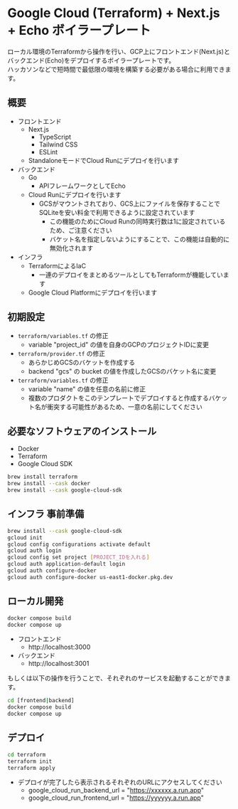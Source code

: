 # Google Cloud (Terraform) + Next.js + Echo ボイラープレート

ローカル環境のTerraformから操作を行い、GCP上にフロントエンド(Next.js)とバックエンド(Echo)をデプロイするボイラープレートです。  
ハッカソンなどで短時間で最低限の環境を構築する必要がある場合に利用できます。

## 概要

- フロントエンド
  - Next.js
    - TypeScript
    - Tailwind CSS
    - ESLint
  - StandaloneモードでCloud Runにデプロイを行います
- バックエンド
  - Go
    - APIフレームワークとしてEcho
  - Cloud Runにデプロイを行います
    - GCSがマウントされており、GCS上にファイルを保存することでSQLiteを安い料金で利用できるように設定されています
      - この機能のためにCloud Runの同時実行数は1に設定されているため、ご注意ください
      - バケット名を指定しないようにすることで、この機能は自動的に無効化されます
- インフラ
  - TerraformによるIaC
    - 一連のデプロイをまとめるツールとしてもTerraformが機能しています
  - Google Cloud Platformにデプロイを行います

## 初期設定

- `terraform/variables.tf` の修正
  - variable "project_id" の値を自身のGCPのプロジェクトIDに変更
- `terraform/provider.tf` の修正
  - あらかじめGCSのバケットを作成する
  - backend "gcs" の bucket の値を作成したGCSのバケット名に変更
- `terraform/variables.tf` の修正
  - variable "name" の値を任意の名前に修正
  - 複数のプロダクトをこのテンプレートでデプロイすると作成するバケット名が衝突する可能性があるため、一意の名前にしてください

## 必要なソフトウェアのインストール

- Docker
- Terraform
- Google Cloud SDK

```bash
brew install terraform
brew install --cask docker
brew install --cask google-cloud-sdk
```

## インフラ 事前準備

```bash
brew install --cask google-cloud-sdk
gcloud init
gcloud config configurations activate default
gcloud auth login
gcloud config set project [PROJECT_IDを入れる]
gcloud auth application-default login
gcloud auth configure-docker
gcloud auth configure-docker us-east1-docker.pkg.dev
```

## ローカル開発

```bash
docker compose build
docker compose up
```

- フロントエンド
  - http://localhost:3000
- バックエンド
  - http://localhost:3001

もしくは以下の操作を行うことで、それぞれのサービスを起動することができます。

```bash
cd [frontend|backend]
docker compose build
docker compose up
```

## デプロイ

```bash
cd terraform
terraform init
terraform apply
```

- デプロイが完了したら表示されるそれぞれのURLにアクセスしてください
  - google_cloud_run_backend_url = "https://xxxxxx.a.run.app"
  - google_cloud_run_frontend_url = "https://yyyyyy.a.run.app"
